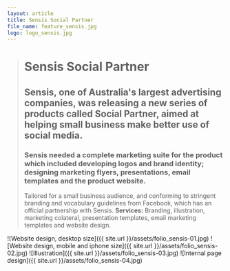 ```yaml
---
layout: article
title: Sensis Social Partner
file_name: feature_sensis.jpg
logo: logo_sensis.jpg
---
```


> # Sensis Social Partner
> ## Sensis, one of Australia's largest advertising companies, was releasing a new series of products called Social Partner, aimed at helping small business make better use of social media.
> ### Sensis needed a complete marketing suite for the product which included developing logos and brand identity; designing marketing flyers, presentations, email templates and the product website.
> Tailored for a small business audience, and conforming to stringent branding and vocabulary guidelines from Facebook, which has an official partnership with Sensis.
> **Services:** Branding, illustration, marketing colateral, presentation templates, email marketing templates and website design.

![Website design, desktop size]({{ site.url }}/assets/folio_sensis-01.jpg)
![Website design, mobile and iphone size]({{ site.url }}/assets/folio_sensis-02.jpg)
![Illustration]({{ site.url }}/assets/folio_sensis-03.jpg)
![Internal page design]({{ site.url }}/assets/folio_sensis-04.jpg)


